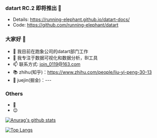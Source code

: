 ### datart RC.2 即将推出 🚀

- Details: https://running-elephant.github.io/datart-docs/
- Code: https://github.com/running-elephant/datart


### 大家好 👋

- 🔭 我目前在跑象公司的datart部门工作
- 🌱 我专注于数据可视化和数据分析，BI工具
- 📫 联系方式: join_0119@163.com
- 📚 zhihu(知乎)：https://www.zhihu.com/people/liu-yi-peng-30-13
- 💬 juejin(掘金)：---

### Others

- 🤔 
- 😉 

[![Anurag's github stats](https://github-readme-stats.vercel.app/api?username=lyp000119&theme=dracula)](https://github.com/anuraghazra/github-readme-stats)

[![Top Langs](https://github-readme-stats.vercel.app/api/top-langs/?username=anuraghazra&layout=compact)](https://github.com/anuraghazra/github-readme-stats)
